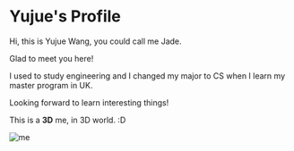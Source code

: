# Yujue's Profile

Hi, this is Yujue Wang, you could call me Jade.

Glad to meet you here!

I used to study engineering and I changed my major to CS when I learn my master program in UK.

Looking forward to learn interesting things!

This is a **3D** me, in 3D world. :D

![me](https://user-images.githubusercontent.com/73286908/154828716-3f795d8c-50f5-4038-9367-baa941aa7064.PNG)
